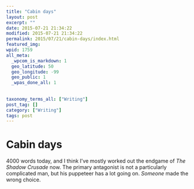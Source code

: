 ```yaml
---
title: "Cabin days"
layout: post
excerpt: ""
date: 2015-07-21 21:34:22
modified: 2015-07-21 21:34:22
permalink: 2015/07/21/cabin-days/index.html
featured_img: 
wpid: 1759
all_meta: 
  _wpcom_is_markdown: 1
  geo_latitude: 50
  geo_longitude: -99
  geo_public: 1
  _wpas_done_all: 1
  
  
taxonomy_terms_all: ["Writing"]
post_tag: []
category: ["Writing"]
tags: post
---
```


# Cabin days

4000 words today, and I think I’ve mostly worked out the endgame of *The Shadow Crusade* now. The primary antagonist is not a particularly complicated man, but his puppeteer has a lot going on. *Someone* made the wrong choice.